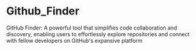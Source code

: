 # Github_Finder
GitHub Finder: A powerful tool that simplifies code collaboration and discovery, enabling users to effortlessly explore repositories and connect with fellow developers on GitHub's expansive platform
